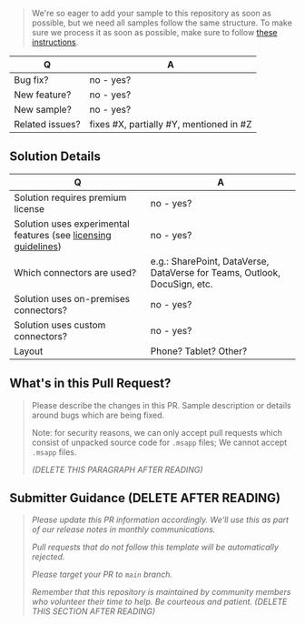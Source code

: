> We're so eager to add your sample to this repository as soon as possible, but we need all samples follow the same structure. 
> To make sure we process it as soon as possible, make sure to follow [these instructions](https://github.com/pnp/powerapps-samples/wiki/How-to-submit-a-Power-App-sample).

|        Q        |                    A                    |
| --------------- | --------------------------------------- |
| Bug fix?        | no - yes?                               |
| New feature?    | no - yes?                               |
| New sample?     | no - yes?                               |
| Related issues? | fixes #X, partially #Y, mentioned in #Z |

## Solution Details

|        Q                                                  |                    A                    |
| --------------------------------------------------------- | --------------------------------------- |
| Solution requires premium license                         | no - yes?                               |
| Solution uses experimental features (see [licensing guidelines](https://go.microsoft.com/fwlink/?linkid=2085130)) | no - yes?  |
| Which connectors are used?                                | e.g.: SharePoint, DataVerse, DataVerse for Teams, Outlook, DocuSign, etc.  |
| Solution uses on-premises connectors?                     | no - yes?                               |
| Solution uses custom connectors?                          | no - yes?                               |
| Layout                                                    | Phone? Tablet? Other?                               |

## What's in this Pull Request?

> Please describe the changes in this PR. Sample description or details around bugs which are being fixed.
> 
> Note: for security reasons, we can only accept pull requests which consist of unpacked source code for `.msapp` files; We cannot accept `.msapp` files.
>
> _(DELETE THIS PARAGRAPH AFTER READING)_

## Submitter Guidance (DELETE AFTER READING)
> 
> *Please update this PR information accordingly. We'll use this as part of our release notes in monthly communications.*
>
> *Pull requests that do not follow this template will be automatically rejected.*
> 
> *Please target your PR to `main` branch.*
>
> *Remember that this repository is maintained by community members who volunteer their time to help. Be courteous and patient.*
> _(DELETE THIS SECTION AFTER READING)_


